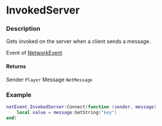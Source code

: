 # InvokedServer
### Description
Gets invoked on the server when a client sends a message.

Event of [NetworkEvent](/classes/NetworkEvent/)

#### Returns
Sender `Player`
Message `NetMessage`

### Example
```lua
netEvent.InvokedServer:Connect(function (sender, message)
    local value = message:GetString("key")
end)
```
